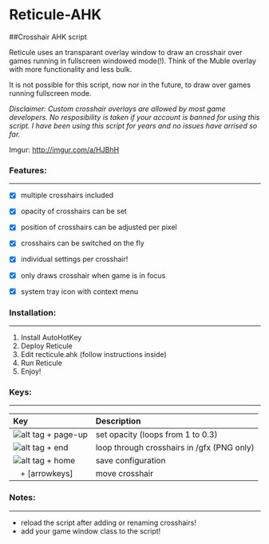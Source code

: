 # Reticule-AHK
##Crosshair AHK script

Reticule uses an transparant overlay window to draw an crosshair over games running in fullscreen windowed mode(!). Think of the Muble overlay with more functionality and less bulk.

It is not possible for this script, now nor in the future, to draw over games running fullscreen mode.

*Disclaimer: Custom crosshair overlays are allowed by most game developers. No resposibility is taken if your account is banned for using this script. I have been using this script for years and no issues have arrised so far.*

Imgur: http://imgur.com/a/HJBhH

### Features:
---------
- [x] multiple crosshairs included
- [x] opacity of crosshairs can be set
- [x] position of crosshairs can be adjusted per pixel
- [x] crosshairs can be switched on the fly
- [x] individual settings per crosshair!
- [x] only draws crosshair when game is in focus
- [x] system tray icon with context menu


### Installation:
-------------
1. Install AutoHotKey
2. Deploy Reticule
3. Edit recticule.ahk (follow instructions inside)
4. Run Reticule
5. Enjoy!


### Keys:
-----

| Key | Description |
| :--- | :--- |
| ![alt tag](http://i.imgur.com/jDaD7Mc.png) + page-up | set opacity (loops from 1 to 0.3) |
| ![alt tag](http://i.imgur.com/jDaD7Mc.png) + end | loop through crosshairs in /gfx (PNG only) |
| ![alt tag](http://i.imgur.com/jDaD7Mc.png) + home | save configuration |
| <img src="http://i.imgur.com/jDaD7Mc.png" width="10"/> + [arrowkeys] | move crosshair |

### Notes:
------
- reload the script after adding or renaming crosshairs!
- add your game window class to the script!


